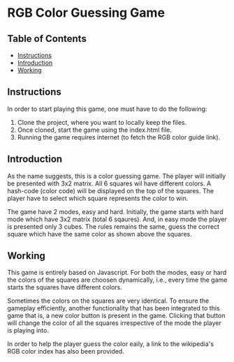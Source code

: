 # RGB Color Guessing Game

## Table of Contents

* [Instructions](#instructions)
* [Introduction](#introduction)
* [Working](#working)

## Instructions

In order to start playing this game, one must have to do the following:
1. Clone the project, where you want to locally keep the files.
2. Once cloned, start the game using the index.html file.
3. Running the game requires internet (to fetch the RGB color guide link).

## Introduction

As the name suggests, this is a color guessing game. The player will initially be presented with 3x2 matrix. All 6 squares wil have different colors. A hash-code (color code) will be displayed on the top of the squares. The player have to select which square represents the color to win.

The game have 2 modes, easy and hard. Initially, the game starts with hard mode which have 3x2 matrix (total 6 sqaures). And, in easy mode the player is presented only 3 cubes. The rules remains the same, guess the correct square which have the same color as shown above the squares. 

## Working

This game is entirely based on Javascript. For both the modes, easy or hard the colors of the squares are choosen dynamically, i.e., every time the game starts the squares have different colors. 

Sometimes the colors on the squares are very identical. To ensure the gameplay efficiently, another functionality that has been integrated to this game that is, a new color button is present in the game. Clicking that button will change the color of all the squares irrespective of the mode the player is playing into. 

In order to help the player guess the color eaily, a link to the wikipedia's RGB color index has also been provided.
